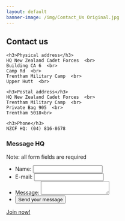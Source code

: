 ```yaml
---
layout: default
banner-image: /img/Contact_Us Original.jpg
---
```


  <h2>Contact us</h2>
<div id="contact-container">
  <div id="contact-details">

    <h3>Physical address</h3>
    HQ New Zealand Cadet Forces  <br>
    Building CA 6  <br>
    Camp Rd  <br>
    Trentham Military Camp  <br>
    Upper Hutt  <br>

    <h3>Postal address</h3>
    HQ New Zealand Cadet Forces  <br>
    Trentham Military Camp  <br>
    Private Bag 905  <br>
    Trentham 5018<br>

    <h3>Phone</h3>
    NZCF HQ: (04) 816-8678

  </div>

  <div id="contact-form">
    <h3>Message HQ</h3>
    <p>Note: all form fields are required</p>
    <form name="contact" method="POST" data-netlify="true">
      <ul>
        <li>
          <label for="name">Name:</label>
          <input type="text" id="name" name="user_name" required>
        </li>
        <li>
          <label for="mail">E-mail:</label>
          <input type="email" id="mail" name="user_email" required>
        </li>
        <li>
          <label for="msg">Message:</label>
          <textarea id="msg" name="user_message" required></textarea>
        </li>
        <li class="button">
          <button type="submit">Send your message</button>
        </li>
      </ul>
    </form>
  </div>

</div> <!--Contact container -->

<div class="btn-container">
    <a href="/units" class="join-btn">Join now!</a>
</div>